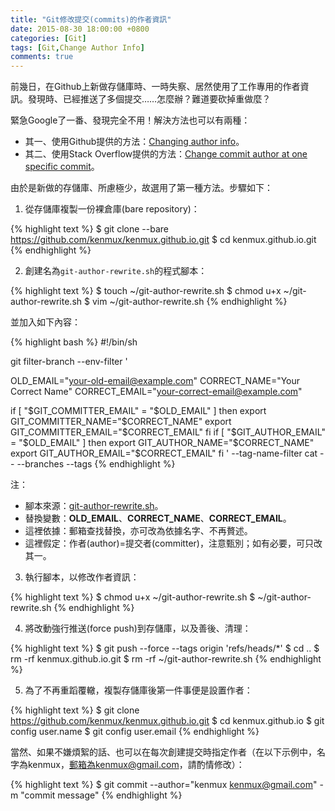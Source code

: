 ```yaml
---
title: "Git修改提交(commits)的作者資訊"
date: 2015-08-30 18:00:00 +0800
categories: [Git]
tags: [Git,Change Author Info]
comments: true
---
```


前幾日，在Github上新做存儲庫時、一時失察、居然使用了工作專用的作者資訊。發現時、已經推送了多個提交……怎麼辦？難道要砍掉重做麼？  

緊急Google了一番、發現完全不用！解決方法也可以有兩種：  

- 其一、使用Github提供的方法：[Changing author info](https://help.github.com/articles/changing-author-info/)。  
- 其二、使用Stack Overflow提供的方法：[Change commit author at one specific commit](https://stackoverflow.com/a/3042512/2518851)。  

由於是新做的存儲庫、所慮極少，故選用了第一種方法。<!-- more -->步驟如下：  

1) 從存儲庫複製一份裸倉庫(bare repository)：  

{% highlight text %}
$ git clone --bare https://github.com/kenmux/kenmux.github.io.git
$ cd kenmux.github.io.git
{% endhighlight %}

2) 創建名為`git-author-rewrite.sh`的程式腳本：  

{% highlight text %}
$ touch ~/git-author-rewrite.sh
$ chmod u+x ~/git-author-rewrite.sh
$ vim ~/git-author-rewrite.sh
{% endhighlight %}

並加入如下內容：  

{% highlight bash %}
#!/bin/sh

git filter-branch --env-filter '

OLD_EMAIL="your-old-email@example.com"
CORRECT_NAME="Your Correct Name"
CORRECT_EMAIL="your-correct-email@example.com"

if [ "$GIT_COMMITTER_EMAIL" = "$OLD_EMAIL" ]
then
    export GIT_COMMITTER_NAME="$CORRECT_NAME"
    export GIT_COMMITTER_EMAIL="$CORRECT_EMAIL"
fi
if [ "$GIT_AUTHOR_EMAIL" = "$OLD_EMAIL" ]
then
    export GIT_AUTHOR_NAME="$CORRECT_NAME"
    export GIT_AUTHOR_EMAIL="$CORRECT_EMAIL"
fi
' --tag-name-filter cat -- --branches --tags
{% endhighlight %}

注：  

- 腳本來源：[git-author-rewrite.sh](https://gist.github.com/octocat/0831f3fbd83ac4d46451#file-git-author-rewrite-sh)。  
- 替換變數：<b>OLD_EMAIL</b>、<b>CORRECT_NAME</b>、<b>CORRECT_EMAIL</b>。  
- 這裡依據：郵箱查找替換，亦可改為依據名字、不再贅述。  
- 這裡假定：作者(author)=提交者(committer)，注意甄別；如有必要，可只改其一。  

3) 執行腳本，以修改作者資訊：  

{% highlight text %}
$ chmod u+x ~/git-author-rewrite.sh
$ ~/git-author-rewrite.sh
{% endhighlight %}

4) 將改動強行推送(force push)到存儲庫，以及善後、清理：  

{% highlight text %}
$ git push --force --tags origin 'refs/heads/*'
$ cd ..
$ rm -rf kenmux.github.io.git
$ rm -rf ~/git-author-rewrite.sh
{% endhighlight %}

5) 為了不再重蹈覆轍，複製存儲庫後第一件事便是設置作者：  

{% highlight text %}
$ git clone https://github.com/kenmux/kenmux.github.io.git
$ cd kenmux.github.io
$ git config user.name <user-name>
$ git config user.email <user-email>
{% endhighlight %}

當然、如果不嫌煩絮的話、也可以在每次創建提交時指定作者（在以下示例中，名字為kenmux，郵箱為kenmux@gmail.com，請酌情修改）：  

{% highlight text %}
$ git commit --author="kenmux <kenmux@gmail.com>" -m "commit message"
{% endhighlight %}
